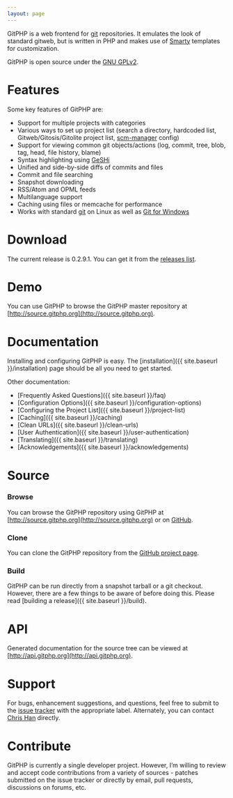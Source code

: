 ```yaml
---
layout: page
---
```

GitPHP is a web frontend for [git](http://git-scm.com/) repositories. It emulates the look of standard gitweb, but is written in PHP and makes use of [Smarty](http://www.smarty.net/) templates for customization.

GitPHP is open source under the [GNU GPLv2](http://www.gnu.org/licenses/old-licenses/gpl-2.0.html).

# Features

Some key features of GitPHP are:

* Support for multiple projects with categories
* Various ways to set up project list (search a directory, hardcoded list, Gitweb/Gitosis/Gitolite project list, [scm-manager](http://www.scm-manager.org/) config)
* Support for viewing common git objects/actions (log, commit, tree, blob, tag, head, file history, blame)
* Syntax highlighting using [GeSHi](http://qbnz.com/highlighter/)
* Unified and side-by-side diffs of commits and files
* Commit and file searching
* Snapshot downloading
* RSS/Atom and OPML feeds
* Multilanguage support
* Caching using files or memcache for performance
* Works with standard [git](http://git-scm.com/) on Linux as well as [Git for Windows](http://msysgit.github.com/)

# Download

The current release is 0.2.9.1. You can get it from the [releases list](https://github.com/xiphux/gitphp/releases).

# Demo

You can use GitPHP to browse the GitPHP master repository at [http://source.gitphp.org](http://source.gitphp.org).

# Documentation

Installing and configuring GitPHP is easy. The [installation]({{ site.baseurl }}/installation) page should be all you need to get started.

Other documentation:

* [Frequently Asked Questions]({{ site.baseurl }}/faq)
* [Configuration Options]({{ site.baseurl }}/configuration-options)
* [Configuring the Project List]({{ site.baseurl }}/project-list)
* [Caching]({{ site.baseurl }}/caching)
* [Clean URLs]({{ site.baseurl }}/clean-urls)
* [User Authentication]({{ site.baseurl }}/user-authentication)
* [Translating]({{ site.baseurl }}/translating)
* [Acknowledgements]({{ site.baseurl }}/acknowledgements)

# Source

### Browse

You can browse the GitPHP repository using GitPHP at [http://source.gitphp.org](http://source.gitphp.org) or on [GitHub](https://github.com/xiphux/gitphp).

### Clone

You can clone the GitPHP repository from the [GitHub project page](https://github.com/xiphux/gitphp).

### Build

GitPHP can be run directly from a snapshot tarball or a git checkout. However, there are a few things to be aware of before doing this. Please read [building a release]({{ site.baseurl }}/build).

# API

Generated documentation for the source tree can be viewed at [http://api.gitphp.org](http://api.gitphp.org).

# Support

For bugs, enhancement suggestions, and questions, feel free to submit to the [issue tracker](https://github.com/xiphux/gitphp/issues?state=open) with the appropriate label. Alternately, you can contact [Chris Han](https://github.com/xiphux) directly.

# Contribute

GitPHP is currently a single developer project. However, I’m willing to review and accept code contributions from a variety of sources - patches submitted on the issue tracker or directly by email, pull requests, discussions on forums, etc.
